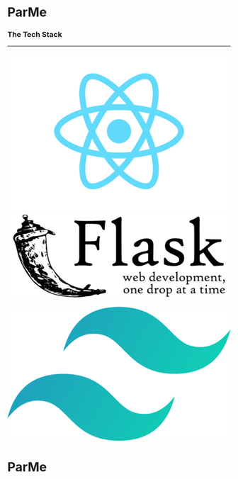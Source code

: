 # ParMe

### The Tech Stack

<hr>

![react](./readme_statics/react_logo.png)
<br>
![flask](./readme_statics/flask_logo.png)
<br>

![sql](./readme_statics/tailwind_logo.svg)
<br>
# ParMe
